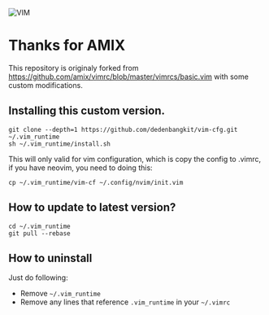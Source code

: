 ![VIM](https://dnp4pehkvoo6n.cloudfront.net/43c5af597bd5c1a64eb1829f011c208f/as/Ultimate%20Vimrc.svg)

# Thanks for AMIX
This repository is originaly forked from https://github.com/amix/vimrc/blob/master/vimrcs/basic.vim with some custom modifications.

## Installing this custom version.

	git clone --depth=1 https://github.com/dedenbangkit/vim-cfg.git ~/.vim_runtime
	sh ~/.vim_runtime/install.sh

This will only valid for vim configuration, which is copy the config to .vimrc, if you have neovim, you need to doing this:
	
	cp ~/.vim_runtime/vim-cf ~/.config/nvim/init.vim

## How to update to latest version?

    cd ~/.vim_runtime
    git pull --rebase

## How to uninstall
Just do following:
* Remove `~/.vim_runtime`
* Remove any lines that reference `.vim_runtime` in your `~/.vimrc`
